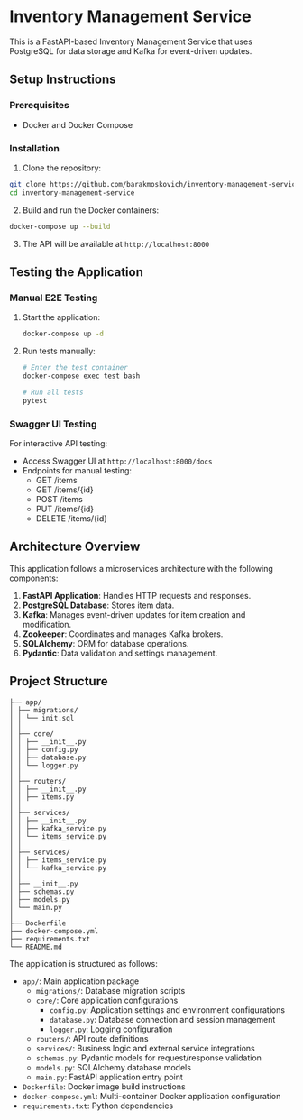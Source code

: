 # Inventory Management Service

This is a FastAPI-based Inventory Management Service that uses PostgreSQL for data storage and Kafka for event-driven updates.

## Setup Instructions

### Prerequisites

- Docker and Docker Compose

### Installation

1. Clone the repository:

```bash
git clone https://github.com/barakmoskovich/inventory-management-service.git
cd inventory-management-service
```

2. Build and run the Docker containers:

```bash
docker-compose up --build
```

3. The API will be available at `http://localhost:8000`

## Testing the Application

### Manual E2E Testing

1. Start the application:
   ```bash
   docker-compose up -d
   ```

2. Run tests manually:
   ```bash
   # Enter the test container
   docker-compose exec test bash

   # Run all tests
   pytest
   ```

### Swagger UI Testing

For interactive API testing:
- Access Swagger UI at `http://localhost:8000/docs`
- Endpoints for manual testing:
  - GET /items
  - GET /items/{id}
  - POST /items
  - PUT /items/{id}
  - DELETE /items/{id}

## Architecture Overview

This application follows a microservices architecture with the following components:

1. **FastAPI Application**: Handles HTTP requests and responses.
2. **PostgreSQL Database**: Stores item data.
3. **Kafka**: Manages event-driven updates for item creation and modification.
4. **Zookeeper**: Coordinates and manages Kafka brokers.
5. **SQLAlchemy**: ORM for database operations.
6. **Pydantic**: Data validation and settings management.

## Project Structure

```
├── app/
│ ├── migrations/
│ │ └── init.sql
│ │
│ ├── core/
│ │ ├── __init__.py
│ │ ├── config.py
│ │ ├── database.py
│ │ └── logger.py
│ │
│ ├── routers/
│ │ ├── __init__.py
│ │ ├── items.py
│ │
│ ├── services/
│ │ ├── __init__.py
│ │ ├── kafka_service.py
│ │ └── items_service.py
│ │
│ ├── services/
│ │ ├── items_service.py
│ │ └── kafka_service.py
│ │
│ ├── __init__.py
│ ├── schemas.py
│ ├── models.py
│ └── main.py
│
├── Dockerfile
├── docker-compose.yml
├── requirements.txt
└── README.md
```

The application is structured as follows:
- `app/`: Main application package
  - `migrations/`: Database migration scripts
  - `core/`: Core application configurations
    - `config.py`: Application settings and environment configurations
    - `database.py`: Database connection and session management
    - `logger.py`: Logging configuration
  - `routers/`: API route definitions
  - `services/`: Business logic and external service integrations
  - `schemas.py`: Pydantic models for request/response validation
  - `models.py`: SQLAlchemy database models
  - `main.py`: FastAPI application entry point
- `Dockerfile`: Docker image build instructions
- `docker-compose.yml`: Multi-container Docker application configuration
- `requirements.txt`: Python dependencies
